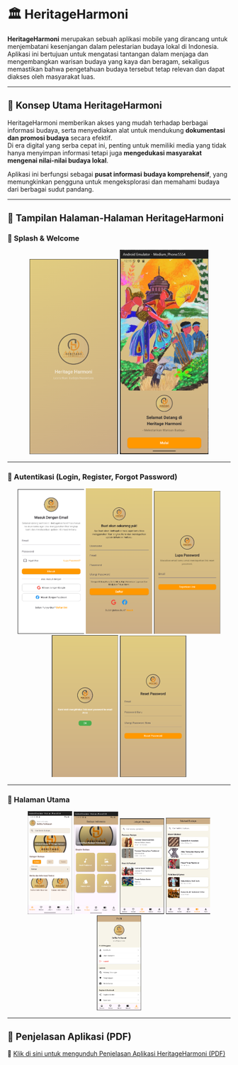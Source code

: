 # 🏛️ HeritageHarmoni

**HeritageHarmoni** merupakan sebuah aplikasi mobile yang dirancang untuk menjembatani kesenjangan dalam pelestarian budaya lokal di Indonesia.  
Aplikasi ini bertujuan untuk mengatasi tantangan dalam menjaga dan mengembangkan warisan budaya yang kaya dan beragam, sekaligus memastikan bahwa pengetahuan budaya tersebut tetap relevan dan dapat diakses oleh masyarakat luas.

---

## 🎯 Konsep Utama HeritageHarmoni

HeritageHarmoni memberikan akses yang mudah terhadap berbagai informasi budaya, serta menyediakan alat untuk mendukung **dokumentasi dan promosi budaya** secara efektif.  
Di era digital yang serba cepat ini, penting untuk memiliki media yang tidak hanya menyimpan informasi tetapi juga **mengedukasi masyarakat mengenai nilai-nilai budaya lokal**.

Aplikasi ini berfungsi sebagai **pusat informasi budaya komprehensif**, yang memungkinkan pengguna untuk mengeksplorasi dan memahami budaya dari berbagai sudut pandang.

---

## 📱 Tampilan Halaman-Halaman HeritageHarmoni

### 🔹 Splash & Welcome
<p align="center">
  <img src="assets/pageapps/Splash Screen.png" alt="SplashScreen" width="200"/>
  <img src="assets/pageapps/Welcome Page.png" alt="WelcomePage" width="200"/>
</p>

---

### 🔹 Autentikasi (Login, Register, Forgot Password)
<p align="center">
  <img src="assets/pageapps/Login Page.png" alt="LoginPage" width="150"/>
  <img src="assets/pageapps/Register Page.png" alt="RegisterPage" width="150"/>
  <img src="assets/pageapps/Forgot Password Page.png" alt="ForgotPasswordPage" width="150"/>
  <img src="assets/pageapps/Email Sent Page.png" alt="EmailSentPage" width="150"/>
  <img src="assets/pageapps/Reset Password Page.png" alt="ResetPasswordPage" width="150"/>
</p>

---

### 🔹 Halaman Utama

<p align="center">
  <img src="assets/pageapps/Beranda.png" alt="Homepage" width="100"/>
  <img src="assets/pageapps/Budaya.png" alt="CulturePage" width="100"/>
  <img src="assets/pageapps/Jelajahi.png" alt="ExplorePage" width="100"/>
  <img src="assets/pageapps/Edukasi.png" alt="EducationPage" width="100"/>
  <img src="assets/pageapps/Profil.png" alt="ProfilePage" width="100"/>
</p>

---

## 📘 Penjelasan Aplikasi (PDF)

📄 [Klik di sini untuk mengunduh Penjelasan Aplikasi HeritageHarmoni (PDF)](assets/pdf/penjelasan_aplikasi_heritageharmony.pdf)
